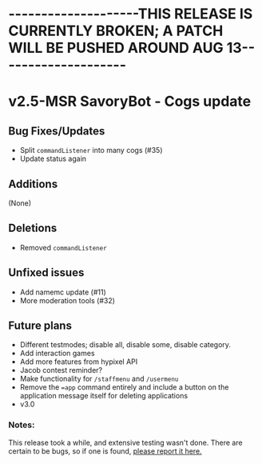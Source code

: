 # --------------------THIS RELEASE IS CURRENTLY BROKEN; A PATCH WILL BE PUSHED AROUND AUG 13--------------------
# v2.5-MSR SavoryBot - Cogs update
## Bug Fixes/Updates
- Split `commandListener` into many cogs (#35)
- Update status again

## Additions
(None)

## Deletions
- Removed `commandListener`

## Unfixed issues
- Add namemc update (#11)
- More moderation tools (#32)

## Future plans
- Different testmodes; disable all, disable some, disable category.
- Add interaction games
- Add more features from hypixel API
- Jacob contest reminder?
- Make functionality for `/staffmenu` and `/usermenu`
- Remove the `=app` command entirely and include a button on the application message itself for deleting applications
- v3.0

### Notes:
This release took a while, and extensive testing wasn't done. There are certain to be bugs, so if one is found, [please report it here.](https://github.com/savorybot/bugs/issues/new)

